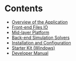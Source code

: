<!--
SPDX-FileCopyrightText: 2024 Rivos Inc.

SPDX-License-Identifier: Apache-2.0
-->

# Contents
- [Overview of the Application](/docs/Home/Overview-of-the-Application.md)
- [Front-end Files IO](/docs/Home/Front-end-Files-IO.md)
- [Mid-layer Platform](/docs/Home/Mid-layer-Platform.md)
- [Back-end Simulation Solvers](/docs/Home/Back-end-Simulation-Solvers.md)
- [Installation and Configuration](/docs/Home/Installation-and-Configuration.md)
- [Starter Kit (Windows)](/docs/Home/Starter-Kit-for-Windows-Users.md)
- [Developer Manual](/docs/Home/Developer-Manual.md)
